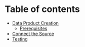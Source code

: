 # Table of contents

* [Data Product Creation](README.md)
  * [Prerequisites](data-product-creation/prerequisites.md)
* [Connect the Source](connect-the-source.md)
* [Testing](testing.md)
